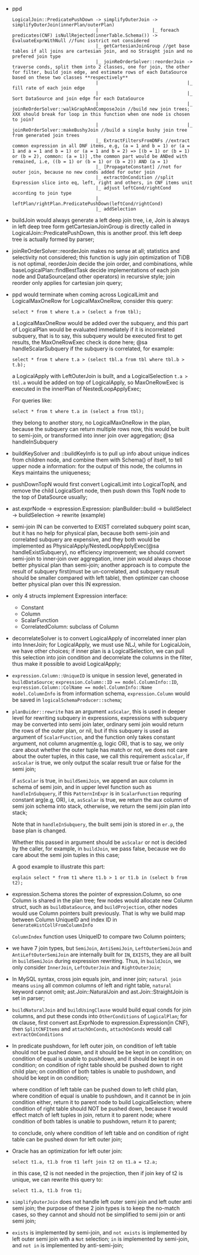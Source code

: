 * ppd
  ```
  LogicalJoin::PredicatePushDown -> simplifyOuterJoin -> simplifyOuterJoin(innerPlan/outerPlan)
                                 |                    |_ foreach predicates(CNF) isNullRejected(innerTable.Schema()) -> EvaluateExprWithNull //func isstrict not considered
                                 |_ getCartesianJoinGroup //get base tables if all joins are cartesian join, and no Straight join and no prefered join type
                                 |_ joinReOrderSolver::reorderJoin -> traverse conds, split them into 2 classes, one for join, the other for filter, build join edge, and estimate rows of each DataSource based on these two classes **respectively**
                                 |                                 |_ fill rate of each join edge
                                 |                                 |_ Sort DataSource and join edge for each DataSource
                                 |                                 |_ joinReOrderSolver::walkGraphAndComposeJoin //build new join trees; XXX should break for loop in this function when one node is chosen to join?
                                 |                                 |_ joinReOrderSolver::makeBushyJoin //build a single bushy join tree from generated join trees
								 |_ ExtractFiltersFromDNFs //extract common expression in all DNF items, e.g, (a = 1 and b = 1) or (a = 1 and a = 1 and b = 1) or (a = 1 and b = 2) => [(b = 1) or (b = 1) or (b = 2), common: (a = 1)] ,the common part would be ANDed with remained, i.e, ((b = 1) or (b = 1) or (b = 2)) AND (a = 1)
								 |_ [PropagateConstant] //not for outer join, because no new conds added for outer join
                                 |_ extractOnCondition //split Expression slice into eq, left, right and others, in CNF items unit
                                 |_ adjust leftCond/rightCond according to join type
                                 |_ leftPlan/rightPlan.PredicatePushDown(leftCond/rightCond)
                                 |_ addSelection

  ```

* buildJoin would always generate a left deep join tree, i.e, Join is always in left deep tree form
  getCartesianJoinGroup is directly called in LogicalJoin::PredicatePushDown, this is another proof.
  this left deep tree is actually formed by parser;

* joinReOrderSolver::reorderJoin makes no sense at all; statistics and selectivity not considered; this function is ugly
  join optimization of TiDB is not optimal, reorderJoin decide the join order, and combinations, while
  baseLogicalPlan::findBestTask decide implementations of each join node and DataSource(and other operators) in
  recursive style; join reorder only applies for cartesian join query;

* ppd would terminate when coming across LogicalLimit and LogicalMaxOneRow
  for LogicalMaxOneRow, consider this query:
  ```
  select * from t where t.a > (select a from tbl);
  ```
  a LogicalMaxOneRow would be added over the subquery, and this part of LogicalPlan would be evaluated
  immediately if it is incorrelated subquery, that is to say, this subquery would be executed first to get
  results, the MaxOneRowExec check is done here; @sa handleScalarSubquery
  if the subquery is correlated, for example:
  ```
  select * from t where t.a > (select tbl.a from tbl where tbl.b > t.b);
  ```
  a LogicalApply with LeftOuterJoin is built, and a LogicalSelection `t.a > tbl.a` would be added on top of
  LogicalApply, so MaxOneRowExec is executed in the innerPlan of NestedLoopApplyExec;

  For queries like:
  ```
  select * from t where t.a in (select a from tbl);
  ```
  they belong to another story, no LogicalMaxOneRow in the plan, because the subquery can return multiple
  rows now, this would be built to semi-join, or transformed into inner join over aggregation; @sa handleInSubquery

* buildKeySolver and ::buildKeyInfo is to pull up info about unique indices from children node, and combine them with Schema() of itself,
  to tell upper node a information: for the output of this node, the columns in Keys  maintains the uniqueness;

* pushDownTopN would first convert LogicalLimit into LogicalTopN, and remove the child LogicalSort node, then
  push down this TopN node to the top of DataSource usually;

* ast.exprNode -> expression.Expression: planBuilder::build -> buildSelect -> buildSelection -> rewrite (example)

* semi-join IN can be converted to EXIST correlated subquery point scan, but it has no help for physical plan,
  because both semi-join and correlated subquery are expensive, and they both would be implemented as
  PhysicalApply/NestedLoopApplyExec(@sa handleExistSubquery), no efficiency improvement; we should convert
  semi-join to inner-join over aggregation, inner join would always choose better physical plan than
  semi-join; another approach is to compute the result of subquery first(must be un-correlated, and subquery
  result should be smaller compared with left table), then optimizer can choose better physical plan over
  this IN expression.

* only 4 structs implement Expression interface:
  - Constant
  - Column
  - ScalarFunction
  - CorrelatedColumn: subclass of Column

* decorrelateSolver is to convert LogicalApply of incorrelated inner plan into InnerJoin; for LogicalApply,
  we must use NLJ, while for LogicalJoin, we have other choices; if inner plan is a LogicalSelection, we can
  pull this selection into join condition and decorrelate the columns in the filter, thus make it possible to
  avoid LogicalApply;

* `expression.Column::UniqueID` is unique in session level, generated in `buildDataSource`;
  `expression.Column::ID == model.ColumnInfo::ID`, `expression.Column::ColName == model.ColumnInfo::Name`
  `model.ColumnInfo` is from information schema, `expression.Column` would be saved in `logicalSchemaProducer::schema`;

* `planBuider::rewrite` has an argument `asScalar`, this is used in deeper level for rewriting subquery in expressions,
  expressions with subquery may be converted into semi join later, ordinary semi join would return the rows of the outer
  plan, or nil, but if this subquery is used as argument of `ScalarFunction`, and the function only takes constant argument,
  not column arugment(e.g, logic OR), that is to say, we only care about whether the outer tuple
  has match or not, we does not care about the outer tuples, in this case, we call this requirement `asScalar`, if `asScalar`
  is true, we only output the scalar result true or false for the semi join;

  if `asScalar` is true, in `buildSemiJoin`, we append an aux column in schema of semi join, and in upper level function
  such as `handleInSubquery`, if this `PatternInExpr` is in `ScalarFunction` requring constant arg(e.g, OR), i.e, `asScalar`
  is true, we return the aux column of semi join schema into stack, otherwise, we return the semi join plan into stack;

  Note that in `handleInSubquery`, the built semi join is stored in `er.p`, the base plan is changed.

  Whether this passed in argument should be `asScalar` or not is decided by the caller, for example, in `buildJoin`,
  we pass false, because we do care about the semi join tuples in this case;

  A good example to illustrate this part:
  ```
  explain select * from t1 where t1.b > 1 or t1.b in (select b from t2);
  ```

* expression.Schema stores the pointer of expression.Column, so one Column is shared in the plan tree; few nodes would
  allocate new Column struct, such as `buildDataSource`, and `buildProjection`, other nodes would use Column pointers
  built previously. That is why we build map between Column UniqueID and index ID in `GenerateHistCollFromColumnInfo`

  `ColumnIndex` function uses UniqueID to compare two Column pointers;

* we have 7 join types, but `SemiJoin`, `AntiSemiJoin`, `LeftOuterSemiJoin` and `AntiLeftOuterSemiJoin` are internally
  built for `IN`, `EXISTS`, they are all built in `buildSemiJoin` during expression rewriting. Thus, in `buildJoin`, we
  only consider `InnerJoin`, `LeftOuterJoin` and `RightOuterJoin`;

* In MySQL syntax, cross join equals join, and inner join;
  `natural join` means `using` all common columns of left and right table, `natural` keyword cannot omit;
  ast.Join::NaturalJoin and ast.Join::StraightJoin is set in parser;

* `buildNaturalJoin` and `buildUsingClause` would build equal conds for join columns, and put these conds into
  `OtherConditions` of `LogicalPlan`; for `ON` clause, first convert ast.ExprNode to expression.Expression(in CNF),
  then `SplitCNFItems` and `attachOnConds`, `attachOnConds` would call `extractOnConditions`

* In predicate pushdown, for left outer join, on condition of left table should not be pushed down, and it should be
  be kept in on condition; on condition of equal is unable to pushdown, and it should be kept in on condition; on
  condition of right table should be pushed down to right child plan; on condition of both tables is unable to
  pushdown, and should be kept in on condition;

  where condition of left table can be pushed down to left child plan, where condition of equal is unable to pushdown,
  and it cannot be in join condition either, return it to parent node to build LogicalSelection; where condition of right
  table should NOT be pushed down, because it would effect match of left tuples in join, return it to parent node; where
  condition of both tables is unable to pushdown, return it to parent;

  to conclude, only where condition of left table and on condition of right table can be pushed down for left outer join;

* Oracle has an optimization for left outer join:
  ```
  select t1.a, t1.b from t1 left join t2 on t1.a = t2.a;
  ```
  in this case, t2 is not needed in the projection, then if join key of t2 is unique, we can rewrite this query to:
  ```
  select t1.a, t1.b from t1;
  ```

* `simplifyOuterJoin` does not handle left outer semi join and left outer anti semi join; the purpose of these 2
  join types is to keep the no-match cases, so they cannot and should not be simplified to semi join or anti semi join;
* `exists` is implemented by semi-join, and `not exists` is implemented by left outer semi join with a `Not` selection;
  `in` is implemented by semi-join, and `not in` is implemented by anti-semi-join;
